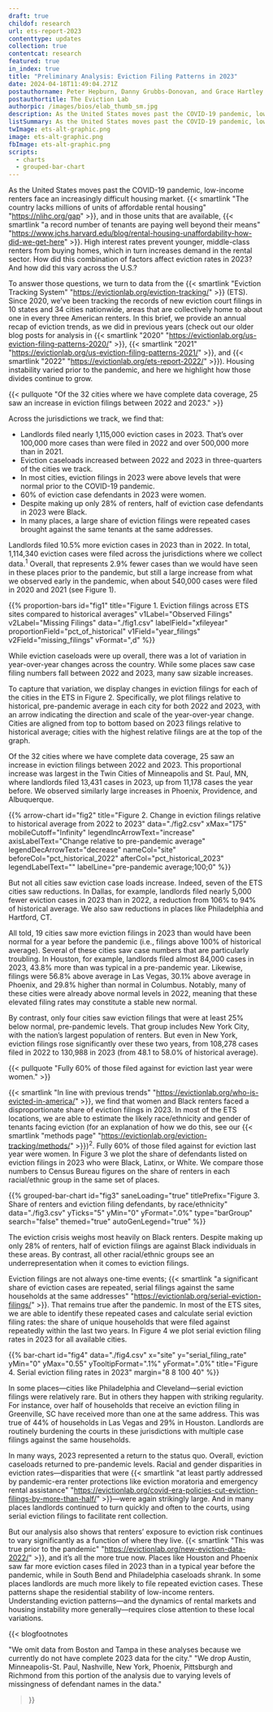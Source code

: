 ```yaml
---
draft: true
childof: research
url: ets-report-2023
contenttype: updates
collection: true
contentcat: research
featured: true
in_index: true
title: "Preliminary Analysis: Eviction Filing Patterns in 2023"
date: 2024-04-18T11:49:04.271Z
postauthorname: Peter Hepburn, Danny Grubbs-Donovan, and Grace Hartley
postauthortitle: The Eviction Lab
authorpic: /images/bios/elab_thumb_sm.jpg
description: As the United States moves past the COVID-19 pandemic, low-income renters face a deeply inhospitable housing market. We investigate how this affected eviction rates in 2023.
listSummary: As the United States moves past the COVID-19 pandemic, low-income renters face a deeply inhospitable housing market. We investigate how this affected eviction rates in 2023.
twImage: ets-alt-graphic.png
image: ets-alt-graphic.png
fbImage: ets-alt-graphic.png
scripts:
  - charts
  - grouped-bar-chart
---
```


<span class="dropcap green">A</span>s the United States moves past the COVID-19 pandemic, low-income renters face an increasingly difficult housing market. {{< smartlink "The country lacks millions of units of affordable rental housing" "https://nlihc.org/gap" >}}, and in those units that are available, {{< smartlink "a record number of tenants are paying well beyond their means" "https://www.jchs.harvard.edu/blog/rental-housing-unaffordability-how-did-we-get-here" >}}. High interest rates prevent younger, middle-class renters from buying homes, which in turn increases demand in the rental sector. How did this combination of factors affect eviction rates in 2023? And how did this vary across the U.S.?

To answer those questions, we turn to data from the {{< smartlink "Eviction Tracking System" "https://evictionlab.org/eviction-tracking/" >}} (ETS). Since 2020, we’ve been tracking the records of new eviction court filings in 10 states and 34 cities nationwide, areas that are collectively home to about one in every three American renters. In this brief, we provide an annual recap of eviction trends, as we did in previous years (check out our older blog posts for analysis in {{< smartlink "2020" "https://evictionlab.org/us-eviction-filing-patterns-2020/" >}}, {{< smartlink "2021" "https://evictionlab.org/us-eviction-filing-patterns-2021/" >}}, and {{< smartlink "2022" "https://evictionlab.org/ets-report-2022/" >}}). Housing instability varied prior to the pandemic, and here we highlight how those divides continue to grow. 

{{< pullquote "Of the 32 cities where we have complete data coverage, 25 saw an increase in eviction filings between 2022 and 2023." >}}

Across the jurisdictions we track, we find that:
- Landlords filed nearly 1,115,000 eviction cases in 2023. That’s over 100,000 more cases than were filed in 2022 and over 500,000 more than in 2021.  
- Eviction caseloads increased between 2022 and 2023 in three-quarters of the cities we track.
- In most cities, eviction filings in 2023 were above levels that were normal prior to the COVID-19 pandemic.
- 60% of eviction case defendants in 2023 were women.
- Despite making up only 28% of renters, half of eviction case defendants in 2023 were Black. 
- In many places, a large share of eviction filings were repeated cases brought against the same tenants at the same addresses. 

Landlords filed 10.5% more eviction cases in 2023 than in 2022. In total, 1,114,340 eviction cases were filed across the jurisdictions where we collect data.<sup>1</sup> Overall, that represents 2.9% fewer cases than we would have seen in these places prior to the pandemic, but still a large increase from what we observed early in the pandemic, when about 540,000 cases were filed in 2020 and 2021 (see Figure 1).

{{% proportion-bars
  id="fig1"
  title="Figure 1. Eviction filings across ETS sites compared to historical averages"
  v1Label="Observed Filings"
  v2Label="Missing Filings"
  data="./fig1.csv"
  labelField="xfileyear"
  proportionField="pct_of_historical"
  v1Field="year_filings"
  v2Field="missing_filings"
  vFormat=",d"
%}}

While eviction caseloads were up overall, there was a lot of variation in year-over-year changes across the country. While some places saw case filing numbers fall between 2022 and 2023, many saw sizable increases. 

To capture that variation, we display changes in eviction filings for each of the cities in the ETS in Figure 2. Specifically, we plot filings relative to historical, pre-pandemic average in each city for both 2022 and 2023, with an arrow indicating the direction and scale of the year-over-year change. Cities are aligned from top to bottom based on 2023 filings relative to historical average; cities with the highest relative filings are at the top of the graph. 

Of the 32 cities where we have complete data coverage, 25 saw an increase in eviction filings between 2022 and 2023. This proportional increase was largest in the Twin Cities of Minneapolis and St. Paul, MN, where landlords filed 13,431 cases in 2023, up from 11,178 cases the year before. We observed similarly large increases in Phoenix, Providence, and Albuquerque.

{{% arrow-chart
  id="fig2"
  title="Figure 2. Change in eviction filings relative to historical average from 2022 to 2023"
  data="./fig2.csv"
  xMax="175"
  mobileCutoff="Infinity"
  legendIncArrowText="increase"
  axisLabelText="Change relative to pre-pandemic average"
  legendDecArrowText="decrease"
  nameCol="site"
  beforeCol="pct_historical_2022"
  afterCol="pct_historical_2023"
  legendLabelText=""
  labelLine="pre-pandemic average;100;0"
%}}

But not all cities saw eviction case loads increase. Indeed, seven of the ETS cities saw reductions. In Dallas, for example, landlords filed nearly 5,000 fewer eviction cases in 2023 than in 2022, a reduction from 106% to 94% of historical average. We also saw reductions in places like Philadelphia and Hartford, CT. 

All told, 19 cities saw more eviction filings in 2023 than would have been normal for a year before the pandemic (i.e., filings above 100% of historical average). Several of these cities saw case numbers that are particularly troubling. In Houston, for example, landlords filed almost 84,000 cases in 2023, 43.8% more than was typical in a pre-pandemic year. Likewise, filings were 56.8% above average in Las Vegas, 30.1% above average in Phoenix, and 29.8% higher than normal in Columbus. Notably, many of these cities were already above normal levels in 2022, meaning that these elevated filing rates may constitute a stable new normal.

By contrast, only four cities saw eviction filings that were at least 25% below normal, pre-pandemic levels. That group includes New York City, with the nation’s largest population of renters. But even in New York, eviction filings rose significantly over these two years, from 108,278 cases filed in 2022 to 130,988 in 2023 (from 48.1 to 58.0% of historical average).

{{< pullquote "Fully 60% of those filed against for eviction last year were women." >}}

{{< smartlink "In line with previous trends" "https://evictionlab.org/who-is-evicted-in-america/" >}}, we find that women and Black renters faced a disproportionate share of eviction filings in 2023. In most of the ETS locations, we are able to estimate the likely race/ethnicity and gender of tenants facing eviction (for an explanation of how we do this, see our {{< smartlink "methods page" "https://evictionlab.org/eviction-tracking/methods/" >}})<sup>2</sup>. Fully 60% of those filed against for eviction last year were women. In Figure 3 we plot the share of defendants listed on eviction filings in 2023 who were Black, Latinx, or White. We compare those numbers to Census Bureau figures on the share of renters in each racial/ethnic group in the same set of places. 

{{% grouped-bar-chart 
  id="fig3" 
  saneLoading="true"
  titlePrefix="Figure 3. Share of renters and eviction filing defendants, by race/ethnicity" 
  data="./fig3.csv" 
  yTicks="5" 
  yMin="0"
  yFormat=".0%" 
  type="barGroup" 
  search="false" 
  themed="true"
  autoGenLegend="true"
%}}

The eviction crisis weighs most heavily on Black renters. Despite making up only 28% of renters, half of eviction filings are against Black individuals in these areas. By contrast, all other racial/ethnic groups see an underrepresentation when it comes to eviction filings. 

Eviction filings are not always one-time events; {{< smartlink "a significant share of eviction cases are repeated, serial filings against the same households at the same addresses" "https://evictionlab.org/serial-eviction-filings/" >}}. That remains true after the pandemic. In most of the ETS sites, we are able to identify these repeated cases and calculate serial eviction filing rates: the share of unique households that were filed against repeatedly within the last two years. In Figure 4 we plot serial eviction filing rates in 2023 for all available cities.

{{% bar-chart
  id="fig4"
  data="./fig4.csv"
  x="site"
  y="serial_filing_rate"
  yMin="0"
  yMax="0.55"
  yTooltipFormat=".1%"
  yFormat=".0%"
  title="Figure 4. Serial eviction filing rates in 2023"
  margin="8 8 100 40"
%}}

In some places—cities like Philadelphia and Cleveland—serial eviction filings were relatively rare. But in others they happen with striking regularity. For instance, over half of households that receive an eviction filing in Greenville, SC have received more than one at the same address. This was true of 44% of households in Las Vegas and 29% in Houston. Landlords are routinely burdening the courts in these jurisdictions with multiple case filings against the same households. 

In many ways, 2023 represented a return to the status quo. Overall, eviction caseloads returned to pre-pandemic levels. Racial and gender disparities in eviction rates—disparities that were {{< smartlink "at least partly addressed by pandemic-era renter protections like eviction moratoria and emergency rental assistance" "https://evictionlab.org/covid-era-policies-cut-eviction-filings-by-more-than-half/" >}}—were again strikingly large. And in many places landlords continued to turn quickly and often to the courts, using serial eviction filings to facilitate rent collection.

But our analysis also shows that renters’ exposure to eviction risk continues to vary significantly as a function of where they live. {{< smartlink "This was true prior to the pandemic" "https://evictionlab.org/new-eviction-data-2022/" >}}, and it’s all the more true now. Places like Houston and Phoenix saw far more eviction cases filed in 2023 than in a typical year before the pandemic, while in South Bend and Philadelphia caseloads shrank. In some places landlords are much more likely to file repeated eviction cases. These patterns shape the residential stability of low-income renters. Understanding eviction patterns—and the dynamics of rental markets and housing instability more generally—requires close attention to these local variations.

{{< blogfootnotes

 "We omit data from Boston and Tampa in these analyses because we currently do not have complete 2023 data for the city."
 "We drop Austin, Minneapolis-St. Paul, Nashville, New York, Phoenix, Pittsburgh and Richmond from this portion of the analysis due to varying levels of missingness of defendant names in the data."

>}}